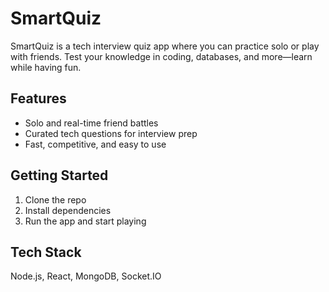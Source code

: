 # SmartQuiz

SmartQuiz is a tech interview quiz app where you can practice solo or play with friends. Test your knowledge in coding, databases, and more—learn while having fun.

## Features

* Solo and real-time friend battles
* Curated tech questions for interview prep
* Fast, competitive, and easy to use

## Getting Started

1. Clone the repo
2. Install dependencies
3. Run the app and start playing

## Tech Stack

Node.js, React, MongoDB, Socket.IO
